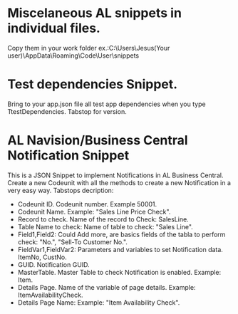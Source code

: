 # Miscelaneous AL snippets in individual files.
Copy them in your work folder ex.:C:\Users\Jesus(Your user)\AppData\Roaming\Code\User\snippets

# Test dependencies Snippet.
Bring to your app.json file all test app dependencies when you type TtestDependencies. Tabstop for version.

# AL Navision/Business Central Notification Snippet
This is a JSON Snippet to implement Notifications in AL Business Central.
Create a new Codeunit with all the methods to create a new Notification in a very easy way.
Tabstops decription:
- Codeunit ID. Codeunit number. Example 50001.
- Codeunit Name. Example: "Sales Line Price Check".
- Record to check. Name of the record to Check: SalesLine.
- Table Name to check: Name of table to check: "Sales Line".
- Field1,Field2: Could Add more, are basics fields of the tabla to perform check: "No.", "Sell-To Customer No.".
- FieldVar1,FieldVar2: Parameters and variables to set Notification data. ItemNo, CustNo.
- GUID. Notification GUID.
- MasterTable. Master Table to check Notification is enabled. Example: Item.
- Details Page. Name of the variable of page details. Example: ItemAvailabilityCheck.
- Details Page Name: Example: "Item Availability Check".
